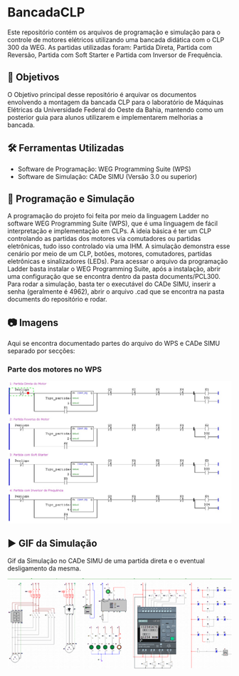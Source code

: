 # BancadaCLP
Este repositório contém os arquivos de programação e simulação para o controle de motores elétricos utilizando uma bancada didática com o CLP 300 da WEG. As partidas utilizadas foram: Partida Direta, Partida com Reversão, Partida com Soft Starter e Partida com Inversor de Frequência.

## 🎯 Objetivos

O Objetivo principal desse repositório é arquivar os documentos envolvendo a montagem da bancada CLP para o laboratório de Máquinas Elétricas da Universidade Federal do Oeste da Bahia, mantendo como um posterior guia para alunos utilizarem e implementarem melhorias a bancada.

## 🛠️ Ferramentas Utilizadas

- Software de Programação: WEG Programming Suite (WPS)
- Software de Simulação: CADe SIMU (Versão 3.0 ou superior)

## 📑 Programação e Simulação

A programação do projeto foi feita por meio da linguagem Ladder no software WEG Programming Suite (WPS), que é uma linguagem de fácil interpretação e implementação em CLPs. A ideia básica é ter um CLP controlando as partidas dos motores via comutadores ou partidas eletrônicas, tudo isso controlado via uma IHM. A simulação demonstra esse cenário por meio de um CLP, botões, motores, comutadores, partidas eletrônicas e sinalizadores (LEDs). Para acessar o arquivo da programação Ladder basta instalar o WEG Programming Suite, após a instalação, abrir uma configuração que se encontra dentro da pasta documents/PCL300. Para rodar a simulação, basta ter o executável do CADe SIMU, inserir a senha (geralmente é 4962), abrir o arquivo .cad que se encontra na pasta documents do repositório e rodar.

## :camera: Imagens

Aqui se encontra documentado partes do arquivo do WPS e CADe SIMU separado por secções:

### Parte dos motores no WPS
<p align="center">
  <img src="images/WPS_Ladder_Motores.jpeg" alt="IMAGEM 1" width="526px" />
</p>

## ▶️ GIF da Simulação

Gif da Simulação no CADe SIMU de uma partida direta e o eventual desligamento da mesma.

<p align="center">
  <img src="images/CADeSIMUGIF.gif" alt="GIF" width="526px" />
</p>
